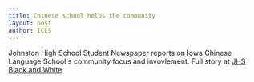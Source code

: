 ```yaml
---
title: Chinese school helps the community
layout: post
author: ICLS
---
```


Johnston High School Student Newspaper reports on Iowa Chinese Language School's community focus and invovlement. Full story at 
[JHS Black and White](http://jhsblackandwhite.com/chinese-school-helps-the-community/)